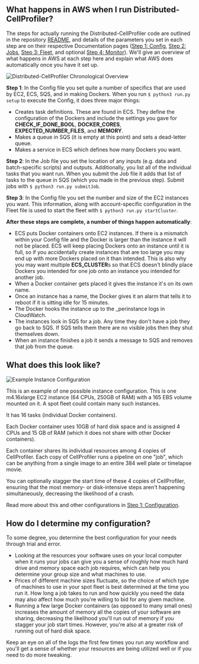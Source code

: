 ## What happens in AWS when I run Distributed-CellProfiler?

The steps for actually running the Distributed-CellProfiler code are outlined in the repository [README](https://github.com/DistributedScience/Distributed-CellProfiler/blob/master/README.md), and details of the parameters you set in each step are on their respective Documentation pages ([Step 1: Config](step_1_configuration.md), [Step 2: Jobs](step_2_submit_jobs.md), [Step 3: Fleet](step_3_start_cluster.md), and optional [Step 4: Monitor](step_4_monitor.md)).
We'll give an overview of what happens in AWS at each step here and explain what AWS does automatically once you have it set up.

![Distributed-CellProfiler Chronological Overview](images/DCP_chronological_schematic.png)

**Step 1**:
In the Config file you set quite a number of specifics that are used by EC2, ECS, SQS, and in making Dockers.
When you run `$ python3 run.py setup` to execute the Config, it does three major things:
* Creates task definitions.
These are found in ECS.
They define the configuration of the Dockers and include the settings you gave for **CHECK_IF_DONE_BOOL**, **DOCKER_CORES**, **EXPECTED_NUMBER_FILES**, and **MEMORY**.
* Makes a queue in SQS (it is empty at this point) and sets a dead-letter queue.
* Makes a service in ECS which defines how many Dockers you want.

**Step 2**:
In the Job file you set the location of any inputs (e.g. data and batch-specific scripts) and outputs.
Additionally, you list all of the individual tasks that you want run.
When you submit the Job file it adds that list of tasks to the queue in SQS (which you made in the previous step).
Submit jobs with `$ python3 run.py submitJob`.

**Step 3**:
In the Config file you set the number and size of the EC2 instances you want.
This information, along with account-specific configuration in the Fleet file is used to start the fleet with `$ python3 run.py startCluster`.

**After these steps are complete, a number of things happen automatically**:
* ECS puts Docker containers onto EC2 instances.
If there is a mismatch within your Config file and the Docker is larger than the instance it will not be placed.
ECS will keep placing Dockers onto an instance until it is full, so if you accidentally create instances that are too large you may end up with more Dockers placed on it than intended.
This is also why you may want multiple **ECS_CLUSTER**s so that ECS doesn't blindly place Dockers you intended for one job onto an instance you intended for another job.
* When a Docker container gets placed it gives the instance it's on its own name.
* Once an instance has a name, the Docker gives it an alarm that tells it to reboot if it is sitting idle for 15 minutes.
* The Docker hooks the instance up to the _perinstance logs in CloudWatch.
* The instances look in SQS for a job.
Any time they don't have a job they go back to SQS.
If SQS tells them there are no visible jobs then they shut themselves down.
* When an instance finishes a job it sends a message to SQS and removes that job from the queue.

## What does this look like?

![Example Instance Configuration](images/sample_DCP_config_1.png)

This is an example of one possible instance configuration.
This is one m4.16xlarge EC2 instance (64 CPUs, 250GB of RAM) with a 165 EBS volume mounted on it.
A spot fleet could contain many such instances.

It has 16 tasks (individual Docker containers).

Each Docker container uses 10GB of hard disk space and is assigned 4 CPUs and 15 GB of RAM (which it does not share with other Docker containers).

Each container shares its individual resources among 4 copies of CellProfiler.
Each copy of CellProfiler runs a pipeline on one "job", which can be anything from a single image to an entire 384 well plate or timelapse movie.

You can optionally stagger the start time of these 4 copies of CellProfiler, ensuring that the most memory- or disk-intensive steps aren't happening simultaneously, decreasing the likelihood of a crash.

Read more about this and other configurations in [Step 1: Configuration](step_1_configuration.md).

## How do I determine my configuration?

To some degree, you determine the best configuration for your needs through trial and error.  
* Looking at the resources your software uses on your local computer when it runs your jobs can give you a sense of roughly how much hard drive and memory space each job requires, which can help you determine your group size and what machines to use.  
* Prices of different machine sizes fluctuate, so the choice of which type of machines to use in your spot fleet is best determined at the time you run it.
How long a job takes to run and how quickly you need the data may also affect how much you're willing to bid for any given machine.
* Running a few large Docker containers (as opposed to many small ones) increases the amount of memory all the copies of your software are sharing, decreasing the likelihood you'll run out of memory if you stagger your job start times.
However, you're also at a greater risk of running out of hard disk space.  

Keep an eye on all of the logs the first few times you run any workflow and you'll get a sense of whether your resources are being utilized well or if you need to do more tweaking.